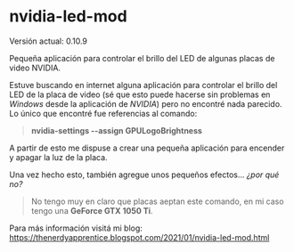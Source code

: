 # nvidia-led-mod
Versión actual: 0.10.9

Pequeña aplicación para controlar el brillo del LED de algunas placas de video NVIDIA.

Estuve buscando en internet alguna aplicación para controlar el brillo del LED de la placa de video (sé que esto puede hacerse sin problemas en *Windows* desde la aplicación de *NVIDIA*) pero no encontré nada parecido.
Lo único que encontré fue referencias al comando:

> **nvidia-settings --assign GPULogoBrightness** 

A partir de esto me dispuse a crear una pequeña aplicación para encender y apagar la luz de la placa. 

Una vez hecho esto, también agregue unos pequeños efectos... *¿por qué no?*

> No tengo muy en claro que placas aeptan este comando, en mi caso tengo una **GeForce GTX 1050 Ti**.

Para más información visitá mi blog: https://thenerdyapprentice.blogspot.com/2021/01/nvidia-led-mod.html

